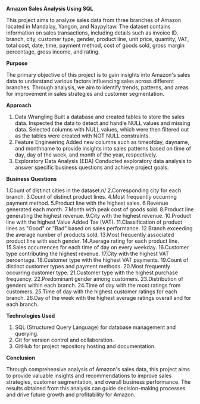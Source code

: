 **Amazon Sales Analysis Using SQL**

This project aims to analyze sales data from three branches of Amazon located in Mandalay, Yangon, and Naypyitaw. 
The dataset contains information on sales transactions, including details such as invoice ID, branch, city, customer type, gender, product line, 
unit price, quantity, VAT, total cost, date, time, payment method, cost of goods sold, gross margin percentage, gross income, and rating.

**Purpose**

The primary objective of this project is to gain insights into Amazon's sales data to understand various factors influencing sales across different branches. 
Through analysis, we aim to identify trends, patterns, and areas for improvement in sales strategies and customer segmentation.

**Approach**

1. Data Wrangling
Built a database and created tables to store the sales data.
Inspected the data to detect and handle NULL values and missing data.
Selected columns with NULL values, which were then filtered out as the tables were created with NOT NULL constraints.
2. Feature Engineering
Added new columns such as timeofday, dayname, and monthname to provide insights into sales patterns based on time of day, day of the week, and month of the year, respectively.
3. Exploratory Data Analysis (EDA)
Conducted exploratory data analysis to answer specific business questions and achieve project goals.

**Business Questions**

1.Count of distinct cities in the dataset.n/
2.Corresponding city for each branch.
3.Count of distinct product lines.
4.Most frequently occurring payment method.
5.Product line with the highest sales.
6.Revenue generated each month.
7.Month with peak cost of goods sold.
8.Product line generating the highest revenue.
9.City with the highest revenue.
10.Product line with the highest Value Added Tax (VAT).
11.Classification of product lines as "Good" or "Bad" based on sales performance.
12.Branch exceeding the average number of products sold.
13.Most frequently associated product line with each gender.
14.Average rating for each product line.
15.Sales occurrences for each time of day on every weekday.
16.Customer type contributing the highest revenue.
17.City with the highest VAT percentage.
18.Customer type with the highest VAT payments.
19.Count of distinct customer types and payment methods.
20.Most frequently occurring customer type.
21.Customer type with the highest purchase frequency.
22.Predominant gender among customers.
23.Distribution of genders within each branch.
24.Time of day with the most ratings from customers.
25.Time of day with the highest customer ratings for each branch.
26.Day of the week with the highest average ratings overall and for each branch.

**Technologies Used**

1. SQL (Structured Query Language) for database management and querying.
2. Git for version control and collaboration.
3. GitHub for project repository hosting and documentation.

**Conclusion**

Through comprehensive analysis of Amazon's sales data, this project aims to provide valuable insights and recommendations to improve sales strategies, customer segmentation, and overall business performance. The results obtained from this analysis can guide decision-making processes and drive future growth and profitability for Amazon.
